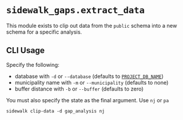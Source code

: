 # ``sidewalk_gaps.extract_data``

This module exists to clip out data from the ``public`` schema into a new schema for a specific analysis.

## CLI Usage

Specify the following:
- database with ``-d`` or ``--database`` (defaults to [`PROJECT_DB_NAME`](https://github.com/dvrpc/network-routing/blob/e00db437be5f3de1d02141d3c0fba8ec12fed9e0/sidewalk_gaps/__init__.py#L43))
- municipality name with ``-m`` or ``--municipality`` (defaults to none)
- buffer distance with ``-b`` or ``--buffer`` (defaults to zero)

You must also specify the state as the final argument. Use ``nj`` or ``pa``

```
sidewalk clip-data -d gap_analysis nj
```